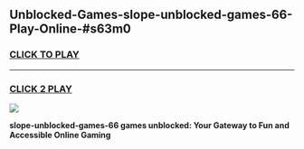 
## Unblocked-Games-slope-unblocked-games-66-Play-Online-#s63m0
<h3>
<a href="https://premium.freeplayer.one?title=slope-unblocked-games-66&ref=24F">CLICK TO PLAY</a></h3>
<hr>

<h3>
<a href="https://premium.freeplayer.one?title=slope-unblocked-games-66&ref=24F">CLICK 2 PLAY</a>
  
</h3>

<a href="https://premium.freeplayer.one?title=slope-unblocked-games-66&ref=24F/"><img src="https://clearcache.store/games.png"></a>


**slope-unblocked-games-66 games unblocked: Your Gateway to Fun and Accessible Online Gaming**
